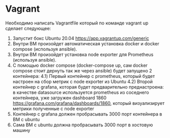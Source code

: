 # Vagrant
Необходимо написать Vagrantfile который по команде vagrant up сделает следующее: 
1) Запустит бокс Ubuntu 20.04 https://app.vagrantup.com/generic
2) Внутри ВМ произойдет автоматическая установка docker и docker compose (используя ansible). 
3) Внутри ВМ произойдет установка node exporter для Prometheus (используя ansible). 
4) С помощью docker compose (docker-compose up, сам docker compose стоит дернуть так же через ansible) будет запущено 2 контейнера: 
4.1) Первый контейнер с prometheus, который будет настроен на сбор метрик с node exporter из Ubuntu 
4.2) Второй контейнер с grafana, которая будет предварительно преднастроена: в качестве datasource используется prometheus из соседнего контейнера, уже загружен dashboard 1860 https://grafana.com/grafana/dashboards/1860, который визуализирует метрики полученные с node exporter 
5) Контейнер с grafana должен пробрасывать 3000 порт контейнера в ВМ с ubuntu
6) Сама ВМ с ubuntu должна пробрасывать 3000 порт в хостовую машину 
